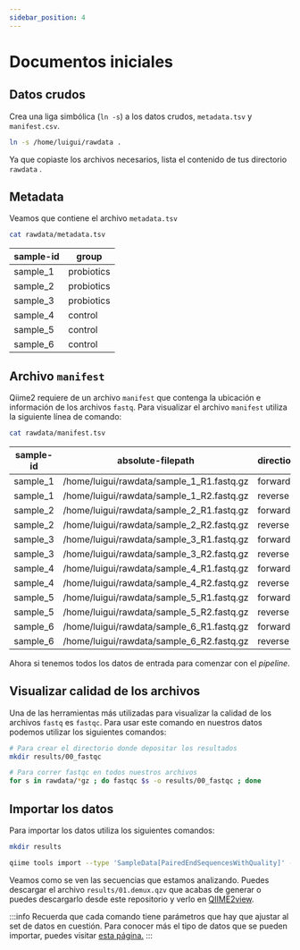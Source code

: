 ```yaml
---
sidebar_position: 4
---
```


# Documentos iniciales

## Datos crudos
Crea una liga simbólica (`ln -s`) a los datos crudos, `metadata.tsv` y `manifest.csv`.

```bash
ln -s /home/luigui/rawdata . 
```

Ya que copiaste los archivos necesarios, lista el contenido de tus directorio `rawdata` .

## Metadata
Veamos que contiene el archivo `metadata.tsv`

```bash
cat rawdata/metadata.tsv
```

| sample-id | group      |
| --------- | ---------- |
| sample_1  | probiotics |
| sample_2  | probiotics |
| sample_3  | probiotics |
| sample_4  | control    |
| sample_5  | control    |
| sample_6  | control    |

## Archivo `manifest`
Qiime2 requiere de un archivo `manifest` que contenga la ubicación e información de los archivos `fastq`. Para visualizar el archivo `manifest` utiliza la siguiente línea de comando:

```bash
cat rawdata/manifest.tsv
```

| sample-id | absolute-filepath                         | direction |
| --------- | ----------------------------------------- | --------- |
| sample_1  | /home/luigui/rawdata/sample_1_R1.fastq.gz | forward   |
| sample_1  | /home/luigui/rawdata/sample_1_R2.fastq.gz | reverse   |
| sample_2  | /home/luigui/rawdata/sample_2_R1.fastq.gz | forward   |
| sample_2  | /home/luigui/rawdata/sample_2_R2.fastq.gz | reverse   |
| sample_3  | /home/luigui/rawdata/sample_3_R1.fastq.gz | forward   |
| sample_3  | /home/luigui/rawdata/sample_3_R2.fastq.gz | reverse   |
| sample_4  | /home/luigui/rawdata/sample_4_R1.fastq.gz | forward   |
| sample_4  | /home/luigui/rawdata/sample_4_R2.fastq.gz | reverse   |
| sample_5  | /home/luigui/rawdata/sample_5_R1.fastq.gz | forward   |
| sample_5  | /home/luigui/rawdata/sample_5_R2.fastq.gz | reverse   |
| sample_6  | /home/luigui/rawdata/sample_6_R1.fastq.gz | forward   |
| sample_6  | /home/luigui/rawdata/sample_6_R2.fastq.gz | reverse   |

Ahora si tenemos todos los datos de entrada para comenzar con el *pipeline*.

## Visualizar calidad de los archivos
Una de las herramientas más utilizadas para visualizar la calidad de los archivos `fastq` es `fastqc`. Para usar este comando en nuestros datos podemos utilizar los siguientes comandos:

```bash
# Para crear el directorio donde depositar los resultados
mkdir results/00_fastqc

# Para correr fastqc en todos nuestros archivos
for s in rawdata/*gz ; do fastqc $s -o results/00_fastqc ; done
```

## Importar los datos
Para importar los datos utiliza los siguientes comandos:

```bash
mkdir results

qiime tools import --type 'SampleData[PairedEndSequencesWithQuality]' --input-format 'PairedEndFastqManifestPhred33' --input-path rawdata/manifest.csv  --output-path results/01_demux.qza 
```

Veamos como se ven las secuencias que estamos analizando. Puedes descargar el archivo `results/01.demux.qzv` que acabas de generar o puedes descargarlo desde este repositorio y verlo en [QIIME2view](https://view.qiime2.org/).

:::info
Recuerda que cada comando tiene parámetros que hay que ajustar al set de datos en cuestión. Para conocer más el tipo de datos que se pueden importar, puedes visitar [esta página.](https://docs.qiime2.org/2023.7/tutorials/importing/)
:::